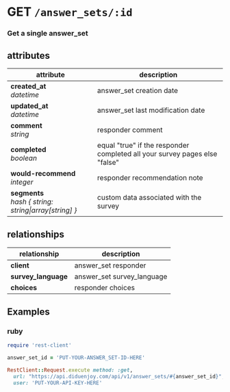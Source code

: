 # GET `/answer_sets/:id`

### Get a single answer_set

## attributes

attribute          | description
------------- | -------------
__created_at__<br>_datetime_  | answer_set creation date
__updated_at__<br>_datetime_  | answer_set last modification date
__comment__<br>_string_ | responder comment
__completed__<br>_boolean_ | equal "true" if the responder completed all your survey pages else "false"
__would-recommend__<br>_integer_ | responder recommendation note
__segments__<br>_hash { string: string\|array[string] }_ | custom data associated with the survey

## relationships

relationship          | description
------------------------------ | -------------
__client__  | answer_set responder
__survey_language__  | answer_set survey_language
__choices__  | responder choices

## Examples

### ruby

```ruby
require 'rest-client'

answer_set_id = 'PUT-YOUR-ANSWER_SET-ID-HERE'

RestClient::Request.execute method: :get,
  url: "https://api.diduenjoy.com/api/v1/answer_sets/#{answer_set_id}",
  user: 'PUT-YOUR-API-KEY-HERE'
```
